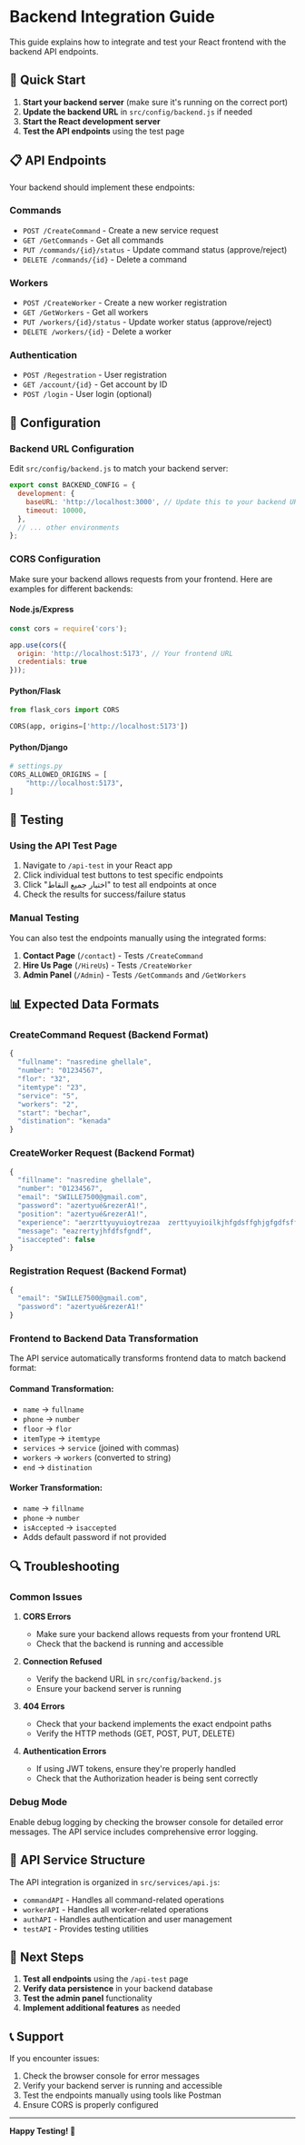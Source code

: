 # Backend Integration Guide

This guide explains how to integrate and test your React frontend with the backend API endpoints.

## 🚀 Quick Start

1. **Start your backend server** (make sure it's running on the correct port)
2. **Update the backend URL** in `src/config/backend.js` if needed
3. **Start the React development server**
4. **Test the API endpoints** using the test page

## 📋 API Endpoints

Your backend should implement these endpoints:

### Commands
- `POST /CreateCommand` - Create a new service request
- `GET /GetCommands` - Get all commands
- `PUT /commands/{id}/status` - Update command status (approve/reject)
- `DELETE /commands/{id}` - Delete a command

### Workers
- `POST /CreateWorker` - Create a new worker registration
- `GET /GetWorkers` - Get all workers
- `PUT /workers/{id}/status` - Update worker status (approve/reject)
- `DELETE /workers/{id}` - Delete a worker

### Authentication
- `POST /Regestration` - User registration
- `GET /account/{id}` - Get account by ID
- `POST /login` - User login (optional)

## 🔧 Configuration

### Backend URL Configuration

Edit `src/config/backend.js` to match your backend server:

```javascript
export const BACKEND_CONFIG = {
  development: {
    baseURL: 'http://localhost:3000', // Update this to your backend URL
    timeout: 10000,
  },
  // ... other environments
};
```

### CORS Configuration

Make sure your backend allows requests from your frontend. Here are examples for different backends:

#### Node.js/Express
```javascript
const cors = require('cors');

app.use(cors({
  origin: 'http://localhost:5173', // Your frontend URL
  credentials: true
}));
```

#### Python/Flask
```python
from flask_cors import CORS

CORS(app, origins=['http://localhost:5173'])
```

#### Python/Django
```python
# settings.py
CORS_ALLOWED_ORIGINS = [
    "http://localhost:5173",
]
```

## 🧪 Testing

### Using the API Test Page

1. Navigate to `/api-test` in your React app
2. Click individual test buttons to test specific endpoints
3. Click "اختبار جميع النقاط" to test all endpoints at once
4. Check the results for success/failure status

### Manual Testing

You can also test the endpoints manually using the integrated forms:

1. **Contact Page** (`/contact`) - Tests `/CreateCommand`
2. **Hire Us Page** (`/HireUs`) - Tests `/CreateWorker`
3. **Admin Panel** (`/Admin`) - Tests `/GetCommands` and `/GetWorkers`

## 📊 Expected Data Formats

### CreateCommand Request (Backend Format)
```javascript
{
  "fullname": "nasredine ghellale",
  "number": "01234567",
  "flor": "32",
  "itemtype": "23",
  "service": "5",
  "workers": "2",
  "start": "bechar",
  "distination": "kenada"
}
```

### CreateWorker Request (Backend Format)
```javascript
{
  "fillname": "nasredine ghellale",
  "number": "01234567",
  "email": "SWILLE7500@gmail.com",
  "password": "azertyué&rezerA1!",
  "position": "azertyué&rezerA1!",
  "experience": "aerzrttyuyuioytrezaa  zerttyuyioilkjhfgdsffghjgfgdfsffgghjhjk",
  "message": "eazrertyjhfdfsfgndf",
  "isaccepted": false
}
```

### Registration Request (Backend Format)
```javascript
{
  "email": "SWILLE7500@gmail.com",
  "password": "azertyué&rezerA1!"
}
```

### Frontend to Backend Data Transformation

The API service automatically transforms frontend data to match backend format:

#### Command Transformation:
- `name` → `fullname`
- `phone` → `number`
- `floor` → `flor`
- `itemType` → `itemtype`
- `services` → `service` (joined with commas)
- `workers` → `workers` (converted to string)
- `end` → `distination`

#### Worker Transformation:
- `name` → `fillname`
- `phone` → `number`
- `isAccepted` → `isaccepted`
- Adds default password if not provided

## 🔍 Troubleshooting

### Common Issues

1. **CORS Errors**
   - Make sure your backend allows requests from your frontend URL
   - Check that the backend is running and accessible

2. **Connection Refused**
   - Verify the backend URL in `src/config/backend.js`
   - Ensure your backend server is running

3. **404 Errors**
   - Check that your backend implements the exact endpoint paths
   - Verify the HTTP methods (GET, POST, PUT, DELETE)

4. **Authentication Errors**
   - If using JWT tokens, ensure they're properly handled
   - Check that the Authorization header is being sent correctly

### Debug Mode

Enable debug logging by checking the browser console for detailed error messages. The API service includes comprehensive error logging.

## 📝 API Service Structure

The API integration is organized in `src/services/api.js`:

- `commandAPI` - Handles all command-related operations
- `workerAPI` - Handles all worker-related operations  
- `authAPI` - Handles authentication and user management
- `testAPI` - Provides testing utilities

## 🎯 Next Steps

1. **Test all endpoints** using the `/api-test` page
2. **Verify data persistence** in your backend database
3. **Test the admin panel** functionality
4. **Implement additional features** as needed

## 📞 Support

If you encounter issues:

1. Check the browser console for error messages
2. Verify your backend server is running and accessible
3. Test the endpoints manually using tools like Postman
4. Ensure CORS is properly configured

---

**Happy Testing! 🚀** 